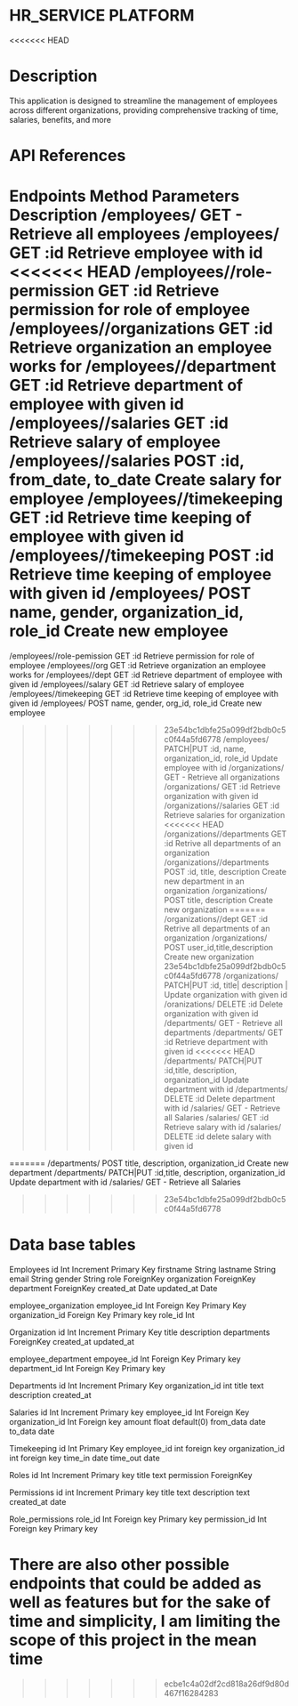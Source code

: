 # HR_SERVICE PLATFORM
<<<<<<< HEAD

# Description

This application is designed to streamline the management of employees across different organizations, providing comprehensive tracking of time, salaries, benefits, and more

# API References

Endpoints                         Method            Parameters                                  Description
/employees/                       GET               -                                           Retrieve all employees
/employees/<id>                   GET               :id                                         Retrieve employee with id
<<<<<<< HEAD
/employees/<id>/role-permission    GET               :id                                         Retrieve permission for role of employee
/employees/<id>/organizations      GET               :id                                         Retrieve organization an employee works for
/employees/<id>/department        GET               :id                                         Retrieve department of employee with given id
/employees/<id>/salaries          GET               :id                                         Retrieve salary of employee
/employees/<id>/salaries            POST              :id, from_date, to_date                     Create salary for employee
/employees/<id>/timekeeping       GET               :id                                         Retrieve time keeping of employee with given id
/employees/<id>/timekeeping       POST              :id                                         Retrieve time keeping of employee with given id
/employees/                       POST              name, gender, organization_id, role_id      Create new employee
=======
/employees/<id>/role-pemission    GET               :id                                         Retrieve permission for role of employee
/employees/<id>/org               GET               :id                                         Retrieve organization an employee works for
/employees/<id>/dept              GET               :id                                         Retrieve department of employee with given id
/employees/<id>/salary            GET               :id                                         Retrieve salary of employee
/employees/<id>/timekeeping       GET               :id                                         Retrieve time keeping of employee with given id
/employees/                       POST              name, gender, org_id, role_id               Create new employee
>>>>>>> 23e54bc1dbfe25a099df2bdb0c5c0f44a5fd6778
/employees/<id>                   PATCH|PUT         :id, name, organization_id, role_id         Update employee with id
/organizations/                   GET               -                                           Retrieve all organizations
/organizations/<id>               GET               :id                                         Retrieve organization with given id
/organizations/<id>/salaries      GET               :id                                         Retrieve salaries for organization
<<<<<<< HEAD
/organizations/<id>/departments   GET               :id                                         Retrive all departments of an organization
/organizations/<id>/departments   POST              :id, title, description                     Create new department in an organization
/organizations/                   POST              title, description                          Create new organization
=======
/organizations/<id>/dept          GET               :id                                         Retrive all departments of an organization
/organizations/                   POST              user_id,title,description                   Create new organization
>>>>>>> 23e54bc1dbfe25a099df2bdb0c5c0f44a5fd6778
/organizations/<id>               PATCH|PUT         :id, title| description |                   Update organization with given id
/oranizations/<id>                DELETE            :id                                         Delete organization with given id
/departments/                     GET                -                                          Retrieve all departments
/departments/<id>                 GET               :id                                         Retrieve department with given id
<<<<<<< HEAD
/departments/<id>                 PATCH|PUT         :id,title, description, organization_id     Update department with id
/departments/<id>                 DELETE            :id                                         Delete department with id
/salaries/                        GET               -                                           Retrieve all  Salaries
/salaries/<id>                    GET               :id                                         Retrieve salary with id
/salaries/<id>                    DELETE            :id                                         delete salary with given id

=======
/departments/                     POST              title, description, organization_id         Create new department
/departments/<id>                 PATCH|PUT         :id,title, description, organization_id     Update department with id
/salaries/                        GET               -                                           Retrieve all  Salaries
>>>>>>> 23e54bc1dbfe25a099df2bdb0c5c0f44a5fd6778



# Data base tables

Employees
id Int Increment Primary Key
firstname String
lastname String
email String
gender String
role ForeignKey
organization ForeignKey
department ForeignKey
created_at Date
updated_at Date

employee_organization
employee_id Int Foreign Key Primary Key
organization_id Foreign Key Primary key
role_id Int

Organization
id Int Increment Primary Key
title
description
departments ForeignKey
created_at
updated_at

employee_department
empoyee_id Int Foreign Key Primary key
department_id Int Foreign Key Primary key

Departments
id Int Increment Primary Key
organization_id int
title text
description
created_at

Salaries
id Int Increment Primary key
employee_id Int Foreign Key
organization_id Int Foreign key
amount float default(0)
from_data date
to_data date

Timekeeping
id Int Primary Key
employee_id int foreign key
organization_id int foreign key
time_in date
time_out date

Roles
id Int Increment Primary key
title text
permission ForeignKey

Permissions
id int Increment Primary key
title text
description text
created_at date

Role_permissions
role_id Int Foreign key Primary key
permission_id Int Foreign key Primary key

There are also other possible endpoints that could be added as well as features but for the sake of time and simplicity, I am limiting the scope of this project in the mean time
=======
>>>>>>> ecbe1c4a02df2cd818a26df9d80d467f16284283
